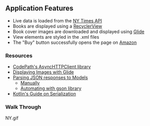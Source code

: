 ## Application Features

- Live data is loaded from the [NY Times API](https://developer.nytimes.com/)
- Books are displayed using a [RecyclerView](https://developer.android.com/guide/topics/ui/layout/recyclerview)
- Book cover images are downloaded and displayed using [Glide](https://github.com/bumptech/glide)
- View elements are styled in the .xml files
- The "Buy" button successfully opens the page on [Amazon](https://www.amazon.com)

### Resources
- [CodePath's AsyncHTTPClient library](https://github.com/codepath/android_guides/wiki/Using-CodePath-Async-Http-Client)
- [Displaying Images with Glide](https://github.com/bumptech/glide)
- [Parsing JSON responses to Models](https://guides.codepath.com/android/leveraging-the-gson-library)
  - [Manually](https://developer.android.com/reference/kotlin/android/util/JsonReader)
  - [Automating with gson library](https://github.com/google/gson)
- [Kotlin's Guide on Serialization](https://kotlinlang.org/docs/serialization.html)
### Walk Through
NY.gif
